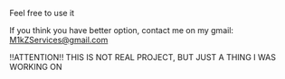 Feel free to use it 

If you think you have better option, contact me on my gmail: M1kZServices@gmail.com

!!ATTENTION!! THIS IS NOT REAL PROJECT, BUT JUST A THING I WAS WORKING ON
